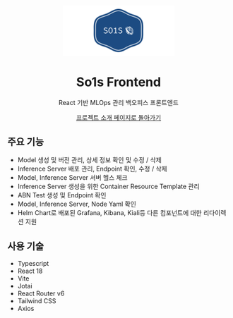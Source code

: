 <div align="center">

<img src="https://raw.githubusercontent.com/so1s/.github/main/static/logo.png" alt="So1s Logo" width="50%" />

# So1s Frontend

React 기반 MLOps 관리 백오피스 프론트엔드

[프로젝트 소개 페이지로 돌아가기](https://github.com/so1s)

</div>

## 주요 기능

- Model 생성 및 버전 관리, 상세 정보 확인 및 수정 / 삭제
- Inference Server 배포 관리, Endpoint 확인, 수정 / 삭제
- Model, Inference Server 서버 헬스 체크
- Inference Server 생성을 위한 Container Resource Template 관리
- ABN Test 생성 및 Endpoint 확인
- Model, Inference Server, Node Yaml 확인
- Helm Chart로 배포된 Grafana, Kibana, Kiali등 다른 컴포넌트에 대한 리다이렉션 지원

## 사용 기술

- Typescript
- React 18
- Vite
- Jotai
- React Router v6
- Tailwind CSS
- Axios
